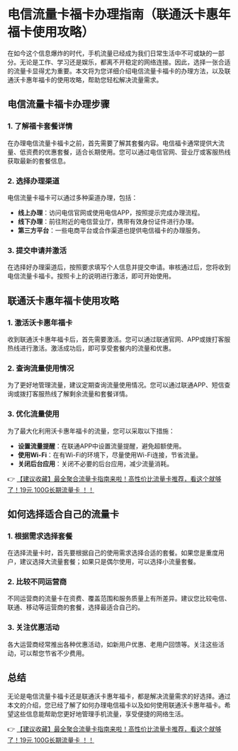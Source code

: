 # 电信流量卡福卡办理指南（联通沃卡惠年福卡使用攻略）

在如今这个信息爆炸的时代，手机流量已经成为我们日常生活中不可或缺的一部分。无论是工作、学习还是娱乐，都离不开稳定的网络连接。因此，选择一张合适的流量卡显得尤为重要。本文将为您详细介绍电信流量卡福卡的办理方法，以及联通沃卡惠年福卡的使用攻略，帮助您轻松解决流量需求。

## 电信流量卡福卡办理步骤

### 1. 了解福卡套餐详情
在办理电信流量卡福卡之前，首先需要了解其套餐内容。电信福卡通常提供大流量、低资费的优惠套餐，适合长期使用。您可以通过电信官网、营业厅或客服热线获取最新的套餐信息。

### 2. 选择办理渠道
电信流量卡福卡可以通过多种渠道办理，包括：
- **线上办理**：访问电信官网或使用电信APP，按照提示完成办理流程。
- **线下办理**：前往附近的电信营业厅，携带有效身份证件进行办理。
- **第三方平台**：一些电商平台或合作渠道也提供电信福卡的办理服务。

### 3. 提交申请并激活
在选择好办理渠道后，按照要求填写个人信息并提交申请。审核通过后，您将收到电信流量卡福卡。按照卡上的说明进行激活，即可开始使用。

## 联通沃卡惠年福卡使用攻略

### 1. 激活沃卡惠年福卡
收到联通沃卡惠年福卡后，首先需要激活。您可以通过联通官网、APP或拨打客服热线进行激活。激活成功后，即可享受套餐内的流量和优惠。

### 2. 查询流量使用情况
为了更好地管理流量，建议定期查询流量使用情况。您可以通过联通APP、短信查询或拨打客服热线了解剩余流量和套餐详情。

### 3. 优化流量使用
为了最大化利用沃卡惠年福卡的流量，您可以采取以下措施：
- **设置流量提醒**：在联通APP中设置流量提醒，避免超额使用。
- **使用Wi-Fi**：在有Wi-Fi的环境下，尽量使用Wi-Fi连接，节省流量。
- **关闭后台应用**：关闭不必要的后台应用，减少流量消耗。

👉 [【建议收藏】最全聚合流量卡指南来啦！高性价比流量卡推荐，看这个就够了！19元 100G长期流量卡 ！！](https://bit.ly/Liuliangka)

## 如何选择适合自己的流量卡

### 1. 根据需求选择套餐
在选择流量卡时，首先要根据自己的使用需求选择合适的套餐。如果您是重度用户，建议选择大流量套餐；如果只是偶尔使用，可以选择小流量套餐。

### 2. 比较不同运营商
不同运营商的流量卡在资费、覆盖范围和服务质量上有所差异。建议您比较电信、联通、移动等运营商的套餐，选择最适合自己的。

### 3. 关注优惠活动
各大运营商经常推出各种优惠活动，如新用户优惠、老用户回馈等。关注这些活动，可以帮您节省不少费用。

## 总结

无论是电信流量卡福卡还是联通沃卡惠年福卡，都是解决流量需求的好选择。通过本文的介绍，您已经了解了如何办理电信福卡以及如何使用联通沃卡惠年福卡。希望这些信息能帮助您更好地管理手机流量，享受便捷的网络生活。

👉 [【建议收藏】最全聚合流量卡指南来啦！高性价比流量卡推荐，看这个就够了！19元 100G长期流量卡 ！！](https://bit.ly/Liuliangka)